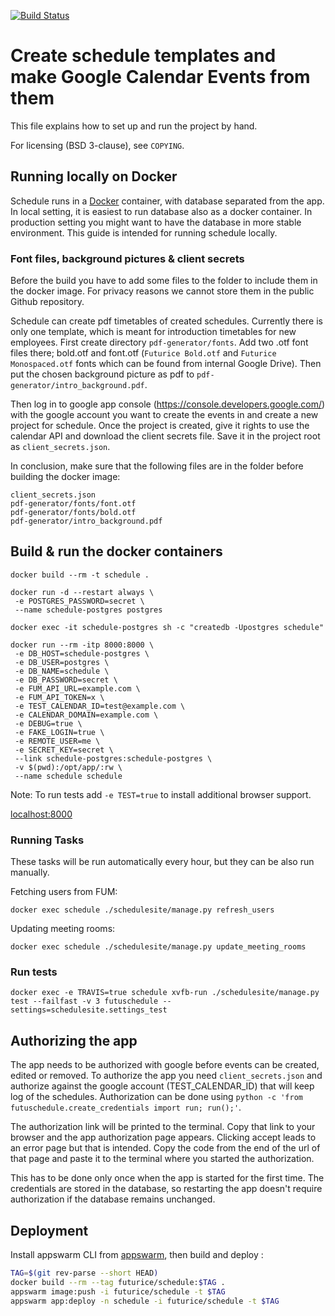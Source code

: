 [![Build Status](https://travis-ci.org/futurice/schedule.svg?branch=master)](https://travis-ci.org/futurice/schedule)

# Create schedule templates and make Google Calendar Events from them

This file explains how to set up and run the project by hand. 

For licensing (BSD 3-clause), see `COPYING`.

## Running locally on Docker 

Schedule runs in a [Docker](https://www.docker.com/) container, with database separated from the app. In local setting, it is easiest to run database also as a docker container. In production setting you might want to have the database in more stable environment. This guide is intended for running schedule locally.

### Font files, background pictures & client secrets

Before the build you have to add some files to the folder to include them in the docker image. For privacy reasons we cannot store them in the public Github repository.

Schedule can create pdf timetables of created schedules. Currently there is only one template, which is meant for introduction timetables for new employees. First create directory `pdf-generator/fonts`. Add two .otf font files there; bold.otf and font.otf (`Futurice Bold.otf` and `Futurice Monospaced.otf` fonts which can be found from internal Google Drive). Then put the chosen background picture as pdf to `pdf-generator/intro_background.pdf`.

Then log in to google app console (https://console.developers.google.com/) with the google account you want to create the events in and create a new project for schedule. Once the project is created, give it rights to use the calendar API and download the client secrets file. Save it in the project root as `client_secrets.json`.

In conclusion, make sure that the following files are in the folder before building the docker image:

```
client_secrets.json
pdf-generator/fonts/font.otf
pdf-generator/fonts/bold.otf
pdf-generator/intro_background.pdf
```

## Build & run the docker containers

```
docker build --rm -t schedule .
```

```
docker run -d --restart always \
 -e POSTGRES_PASSWORD=secret \
 --name schedule-postgres postgres
```
```
docker exec -it schedule-postgres sh -c "createdb -Upostgres schedule"
```
```
docker run --rm -itp 8000:8000 \
 -e DB_HOST=schedule-postgres \
 -e DB_USER=postgres \
 -e DB_NAME=schedule \
 -e DB_PASSWORD=secret \
 -e FUM_API_URL=example.com \
 -e FUM_API_TOKEN=x \
 -e TEST_CALENDAR_ID=test@example.com \
 -e CALENDAR_DOMAIN=example.com \
 -e DEBUG=true \
 -e FAKE_LOGIN=true \
 -e REMOTE_USER=me \
 -e SECRET_KEY=secret \
 --link schedule-postgres:schedule-postgres \
 -v $(pwd):/opt/app/:rw \
 --name schedule schedule
```

Note: To run tests add `-e TEST=true` to install additional browser support.

[localhost:8000](localhost:8000)

### Running Tasks
These tasks will be run automatically every hour, but they can be also run manually.

Fetching users from FUM:
```
docker exec schedule ./schedulesite/manage.py refresh_users
```
Updating meeting rooms:
```
docker exec schedule ./schedulesite/manage.py update_meeting_rooms
```

### Run tests

```
docker exec -e TRAVIS=true schedule xvfb-run ./schedulesite/manage.py test --failfast -v 3 futuschedule --settings=schedulesite.settings_test
```

## Authorizing the app
The app needs to be authorized with google before events can be created, edited or removed. To authorize the app you need `client_secrets.json` and authorize against the google account (TEST_CALENDAR_ID) that will keep log of the schedules. Authorization can be done using `python -c 'from futuschedule.create_credentials import run; run();'`.

The authorization link will be printed to the terminal. Copy that link to your browser and the app authorization page appears. Clicking accept leads to an error page but that is intended. Copy the code from the end of the url of that page and paste it to the terminal where you started the authorization.

This has to be done only once when the app is started for the first time. The credentials are stored in the database, so restarting the app doesn't require authorization if the database remains unchanged.

Deployment
----------

Install appswarm CLI from [appswarm](https://app.futurice.com), then build and deploy :

```bash
TAG=$(git rev-parse --short HEAD)
docker build --rm --tag futurice/schedule:$TAG .
appswarm image:push -i futurice/schedule -t $TAG
appswarm app:deploy -n schedule -i futurice/schedule -t $TAG
```
